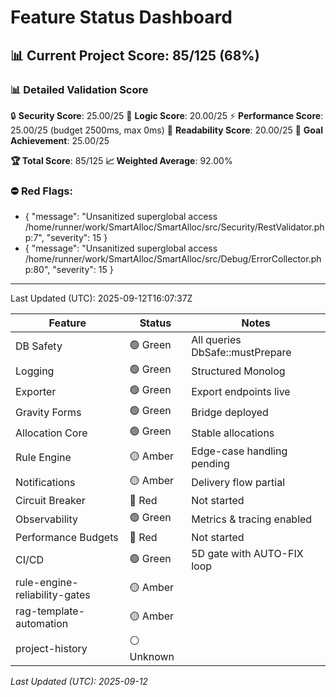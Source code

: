 # Feature Status Dashboard

## 📊 Current Project Score: 85/125 (68%)

### **📊 Detailed Validation Score**
🔒 **Security Score**: 25.00/25
🧠 **Logic Score**: 20.00/25
⚡ **Performance Score**: 25.00/25 (budget 2500ms, max 0ms)
📖 **Readability Score**: 20.00/25
🎯 **Goal Achievement**: 25.00/25

**🏆 Total Score**: 85/125
**📈 Weighted Average**: 92.00%

### ⛔ Red Flags:
- {
  "message": "Unsanitized superglobal access /home/runner/work/SmartAlloc/SmartAlloc/src/Security/RestValidator.php:7",
  "severity": 15
}
- {
  "message": "Unsanitized superglobal access /home/runner/work/SmartAlloc/SmartAlloc/src/Debug/ErrorCollector.php:80",
  "severity": 15
}

---
Last Updated (UTC): 2025-09-12T16:07:37Z

<!-- AUTO-GEN:RAG START -->
| Feature | Status | Notes |
| --- | --- | --- |
| DB Safety | 🟢 Green | All queries DbSafe::mustPrepare |
| Logging | 🟢 Green | Structured Monolog |
| Exporter | 🟢 Green | Export endpoints live |
| Gravity Forms | 🟢 Green | Bridge deployed |
| Allocation Core | 🟢 Green | Stable allocations |
| Rule Engine | 🟡 Amber | Edge-case handling pending |
| Notifications | 🟡 Amber | Delivery flow partial |
| Circuit Breaker | 🔴 Red | Not started |
| Observability | 🟢 Green | Metrics & tracing enabled |
| Performance Budgets | 🔴 Red | Not started |
| CI/CD | 🟢 Green | 5D gate with AUTO-FIX loop |
| rule-engine-reliability-gates | 🟡 Amber |  |
| rag-template-automation | 🟡 Amber |  |
| project-history | ⚪ Unknown |  |

_Last Updated (UTC): 2025-09-12_
<!-- AUTO-GEN:RAG END -->
